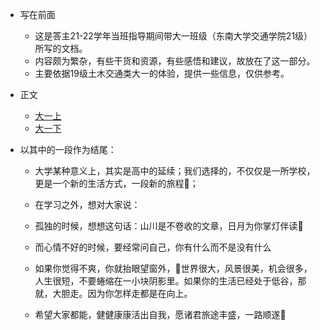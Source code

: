 * 写在前面
  - 这是答主21-22学年当班指导期间带大一班级（东南大学交通学院21级）所写的文档。
  - 内容颇为繁杂，有些干货和资源，有些感悟和建议，故放在了这一部分。
  - 主要依据19级土木交通类大一的体验，提供一些信息，仅供参考。

* 正文
  - [大一上](https://www.yuque.com/liluanke/wnn581/zytli0?singleDoc#%20%E3%80%8A%E6%9C%AA%E6%9D%A5%E6%98%AF%E4%BD%A0%E4%BB%AC%E7%9A%84%E2%80%94%E2%80%94To%206%E7%8F%AD%E3%80%8B)
  - [大一下](https://www.yuque.com/liluanke/wnn581/hggm1d?singleDoc#%20%E3%80%8ATo%20seek,%20to%20seed.%E3%80%8B)

* 以其中的一段作为结尾：
  - 大学某种意义上，其实是高中的延续；我们选择的，不仅仅是一所学校，更是一个新的生活方式，一段新的旅程🏃‍；

  - 在学习之外，想对大家说：

  - 孤独的时候，想想这句话：山川是不卷收的文章，日月为你掌灯伴读📕

  - 而心情不好的时候，要经常问自己，你有什么而不是没有什么

  - 如果你觉得不爽，你就抬眼望窗外，🌸世界很大，风景很美，机会很多，人生很短，不要蜷缩在一小块阴影里。如果你的生活已经处于低谷，那就，大胆走。因为你怎样走都是在向上。

  - 希望大家都能，健健康康活出自我，愿诸君旅途丰盛，一路顺遂🎉


